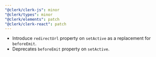 ```yaml
---
"@clerk/clerk-js": minor
"@clerk/types": minor
"@clerk/elements": patch
"@clerk/clerk-react": patch
---
```


- Introduce `redirectUrl` property on `setActive` as a replacement for `beforeEmit`.
- Deprecates `beforeEmit` property on `setActive`.
